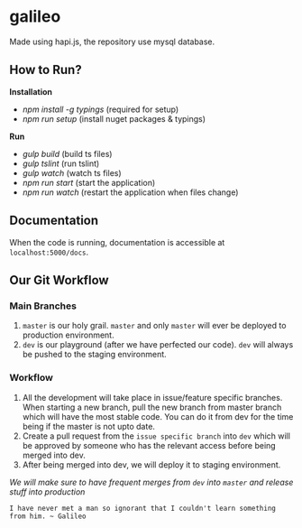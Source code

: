 # galileo
Made using hapi.js, the repository use mysql database.

## How to Run?

**Installation**
* *npm install -g typings* (required for setup)
* *npm run setup* (install nuget packages & typings)

**Run**
* *gulp build* (build ts files)
* *gulp tslint* (run tslint)
* *gulp watch* (watch ts files)
* *npm run start* (start the application)
* *npm run watch* (restart the application when files change)

## Documentation
When the code is running, documentation is accessible at `localhost:5000/docs`.

## Our Git Workflow

### Main Branches
1. `master` is our holy grail. `master` and only `master` will ever be deployed to production environment.
2. `dev` is our playground (after we have perfected our code). `dev` will always be pushed to the staging environment.

### Workflow
1. All the development will take place in issue/feature specific branches. When starting a new branch, pull the new branch from master branch which will have the most stable code. You can do it from dev for the time being if the master is not upto date.
2. Create a pull request from the `issue specific branch` into `dev` which will be approved by someone who has the relevant access before being merged into dev.
3. After being merged into dev, we will deploy it to staging environment.

*We will make sure to have frequent merges from `dev` into `master` and release stuff into production*

`I have never met a man so ignorant that I couldn't learn something from him. ~ Galileo`